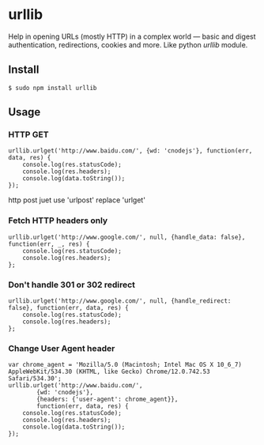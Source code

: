 # urllib

Help in opening URLs (mostly HTTP) in a complex world — basic and digest authentication, redirections, cookies and more. Like python  _urllib_ module.

## Install

    $ sudo npm install urllib

## Usage

### HTTP GET

    urllib.urlget('http://www.baidu.com/', {wd: 'cnodejs'}, function(err, data, res) {
        console.log(res.statusCode);
        console.log(res.headers);
        console.log(data.toString());
    });

http post juet use 'urlpost' replace 'urlget'

### Fetch HTTP headers only

    urllib.urlget('http://www.google.com/', null, {handle_data: false}, function(err, _, res) {
        console.log(res.statusCode);
        console.log(res.headers);
    };
    
### Don\'t handle 301 or 302 redirect
    
    urllib.urlget('http://www.google.com/', null, {handle_redirect: false}, function(err, data, res) {
        console.log(res.statusCode);
        console.log(res.headers);
    };
    
### Change User Agent header
    
    var chrome_agent = 'Mozilla/5.0 (Macintosh; Intel Mac OS X 10_6_7) AppleWebKit/534.30 (KHTML, like Gecko) Chrome/12.0.742.53 Safari/534.30';
    urllib.urlget('http://www.baidu.com/', 
            {wd: 'cnodejs'}, 
            {headers: {'user-agent': chrome_agent}}, 
            function(err, data, res) {
        console.log(res.statusCode);
        console.log(res.headers);
        console.log(data.toString());
    });